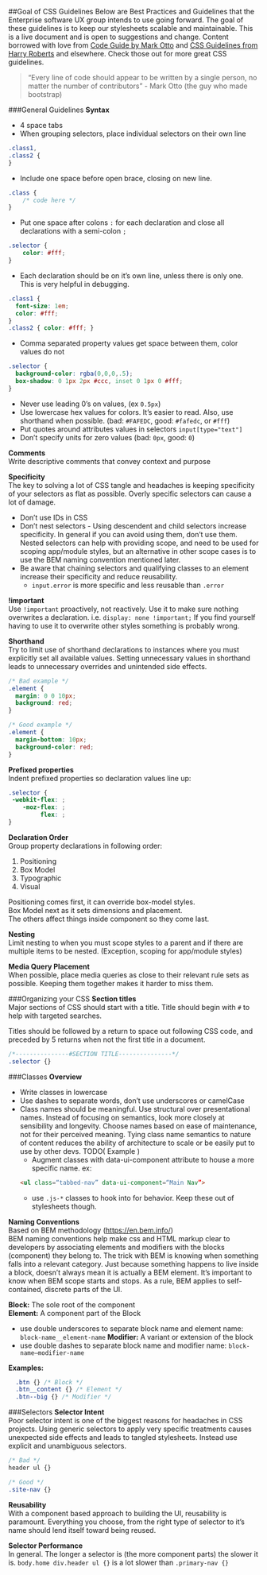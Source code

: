 ##Goal of CSS Guidelines
Below are Best Practices and Guidelines that the Enterprise software UX group intends to use going forward. The goal of these guidelines is to keep our stylesheets scalable and maintainable. This is a live document and is open to suggestions and change. Content borrowed with love from [Code Guide by Mark Otto](http://codeguide.co/) and [CSS Guidelines from Harry Roberts](http://cssguidelin.es/) and elsewhere. Check those out for more great CSS guidelines.
 
>“Every line of code should appear to be written by a single person, no matter the number of contributors” - Mark Otto (the guy who made bootstrap)
 
###General Guidelines
**Syntax**
- 4 space tabs
- When grouping selectors, place individual selectors on their own line
```css 
.class1,
.class2 { 
}
```
- Include one space before open brace, closing on new line.
```css
.class {
    /* code here */
}
```
- Put one space after colons `:` for each declaration and close all declarations with a semi-colon `;`
```css
.selector {
    color: #fff;
}
```
- Each declaration should be on it’s own line, unless there is only one. This is very helpful in debugging.
```css 
.class1 {
  font-size: 1em;
  color: #fff;
}
.class2 { color: #fff; }
```
- Comma separated property values get space between them, color values do not
```css 
.selector {
  background-color: rgba(0,0,0,.5);
  box-shadow: 0 1px 2px #ccc, inset 0 1px 0 #fff;
}
```

- Never use leading 0’s on values, (ex `0.5px`)
- Use lowercase hex values for colors. It’s easier to read. Also, use shorthand when possible. (bad: `#FAFEDC`, good: `#fafedc`, or `#fff`)
- Put quotes around attributes values in selectors `input[type="text"]`
- Don’t specify units for zero values (bad: `0px`, good: `0`)

**Comments**  
Write descriptive comments that convey context and purpose

**Specificity**  
The key to solving a lot of CSS tangle and headaches is keeping specificity of your selectors as flat as possible. Overly specific selectors can cause a lot of damage.
 - Don’t use IDs in CSS
 - Don’t nest selectors - Using descendent and child selectors increase specificity. In general if you can avoid using them, don’t use them. Nested selectors can help with providing scope, and need to be used for scoping app/module styles, but an alternative in other scope cases is to use the BEM naming convention mentioned later.
 - Be aware that chaining selectors and qualifying classes to an element increase their specificity and reduce reusability.
   - `input.error` is more specific and less reusable than `.error`


**!important**  
Use `!important` proactively, not reactively. Use it to make sure nothing overwrites a declaration. i.e. `display: none !important;` If you find yourself having to use it to overwrite other styles something is probably wrong.

**Shorthand**  
Try to limit use of shorthand declarations to instances where you must explicitly set all available values. Setting unnecessary values in shorthand leads to unnecessary overrides and unintended side effects.
```css
/* Bad example */
.element {
  margin: 0 0 10px;
  background: red;
}

/* Good example */
.element {
  margin-bottom: 10px;
  background-color: red;
}

```

**Prefixed properties**  
Indent prefixed properties so declaration values line up:
```css
.selector {
 -webkit-flex: ;
    -moz-flex: ; 
         flex: ;
}
```

**Declaration Order**  
Group property declarations in following order:
1. Positioning
2. Box Model
3. Typographic
4. Visual

Positioning comes first, it can override box-model styles.<br/>
Box Model next as it sets dimensions and placement.<br/>
The others affect things inside component so they come last.

**Nesting**  
Limit nesting to when you must scope styles to a parent and if there are multiple items to be nested. (Exception, scoping for app/module styles)

**Media Query Placement**  
When possible, place media queries as close to their relevant rule sets as possible. Keeping them together makes it harder to miss them.

###Organizing your CSS
**Section titles**  
Major sections of CSS should start with a title. Title should begin with `#` to help with targeted searches. 

Titles should be followed by a return to space out following CSS code, and preceded by 5 returns when not the first title in a document.
```css
/*---------------#SECTION TITLE---------------*/
.selector {}
```

###Classes
**Overview**
 - Write classes in lowercase
 - Use dashes to separate words, don’t use underscores or camelCase
 - Class names should be meaningful. Use structural over presentational names. Instead of focusing on semantics, look more closely at sensibility and longevity. Choose names based on ease of maintenance, not for their perceived meaning. Tying class name semantics to nature of content reduces the ability of architecture to scale or be easily put to use by other devs. TODO( Example )
    - Augment classes with data-ui-component attribute to house a more specific name. ex: 
    ```html 
    <ul class=“tabbed-nav” data-ui-component=“Main Nav”>
    ```
    - use `.js-*` classes to hook into for behavior. Keep these out of stylesheets though.

**Naming Conventions**  
Based on BEM methodology (https://en.bem.info/)  
BEM naming conventions help make css and HTML markup clear to developers by associating elements and modifiers with the blocks (component) they belong to.
The trick with BEM is knowing when something falls into a relevant category. Just because something happens to live inside a block, doesn’t always mean it is actually a BEM element. It’s important to know when BEM scope starts and stops. As a rule, BEM applies to self-contained, discrete parts of the UI.

**Block:** The sole root of the component  
**Element:** A component part of the Block
 - use double underscores to separate block name and element name: `block-name__element-name`
**Modifier:** A variant or extension of the block
 - use double dashes to separate block name and modifier name: `block-name—modifier-name`
 
**Examples:**
```css
  .btn {} /* Block */  
  .btn__content {} /* Element */  
  .btn--big {} /* Modifier */
```



###Selectors
**Selector Intent**  
Poor selector intent is one of the biggest reasons for headaches in CSS projects. Using generic selectors to apply very specific treatments causes unexpected side effects and leads to tangled stylesheets. Instead use explicit and unambiguous selectors.
```css
/* Bad */ 
header ul {}

/* Good */ 
.site-nav {}
```
 
**Reusability**  
With a component based approach to building the UI, reusability is paramount. Everything you choose, from the right type of selector to it’s name should lend itself toward being reused.
 
**Selector Performance**  
In general. The longer a selector is (the more component parts) the slower it is. `body.home div.header ul {}` is a lot slower than `.primary-nav {}`